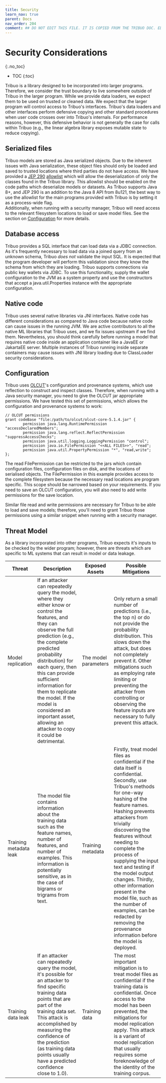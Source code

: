 ```yaml
---
title: Security
learn_nav: true
parent: Docs
nav_order: 204
comment: ## DO NOT EDIT THIS FILE. IT IS COPIED FROM THE TRIBUO DOC. EDIT IT THERE. ##
---
```

# Security Considerations
{:.no_toc}

* TOC
{:toc}

Tribuo is a library designed to be incorporated into larger programs.
Therefore, we consider the trust boundary to live somewhere outside of Tribuo
in the larger program. While we provide data loaders, we expect them to be used
on trusted or cleaned data. We expect that the larger program will control
access to Tribuo's interfaces. Tribuo's data loaders and other interfaces
perform defensive copying and other standard procedures when user code crosses
over into Tribuo's internals. For performance reasons, however, this defensive
behavior is not generally the case for calls within Tribuo (e.g., the linear
algebra library exposes mutable state to reduce copying).

## Serialized files
Tribuo models are stored as Java serialized objects. Due to the inherent issues
with Java serialization, these object files should only be loaded and saved to
trusted locations where third parties do not have access. We have provided a
[JEP 290](https://openjdk.java.net/jeps/290) [allowlist](jep-290-allowlist.txt)
which will allow the deserialization of only the classes found in the Tribuo
library. This allowlist should be enabled on the code paths which deserialize
models or datasets. As Tribuo supports Java 8+, and JEP 290 is an addition to
the Java 8 API from 8u121, the best way to use the allowlist for the main 
programs provided with Tribuo is by setting it as a process-wide flag.  
Additionally, when running with a security manager, Tribuo will need access to
the relevant filesystem locations to load or save model files. See the section 
on [Configuration](#Configuration) for more details.

## Database access
Tribuo provides a SQL interface that can load data via a JDBC connection. As
it's frequently necessary to load data via a joined query from an unknown
schema, Tribuo *does not* validate the input SQL. It is expected that the
program developer will perform this validation since they know the schema from
which they are loading. Tribuo supports connections via public key wallets via
JDBC. To use this functionality, supply the wallet configuration to the JVM as
a system property and use the constructors that accept a java.util.Properties
instance with the appropriate configuration.

## Native code
Tribuo uses several native libraries via JNI interfaces. Native code has
different considerations as compared to Java code because native code can
cause issues in the running JVM. We are active contributors to all the native
ML libraries that Tribuo uses, and we fix issues upstream if we find them.
Nevertheless, you should think carefully before running a model that requires
native code inside an application container like a JavaEE or JakartaEE server.
Multiple instances of Tribuo running inside separate containers may cause
issues with JNI library loading due to ClassLoader security considerations.

## Configuration
Tribuo uses [OLCUT](https://github.com/oracle/olcut)'s configuration and
provenance systems, which use reflection to construct and inspect classes.
Therefore, when running with a Java security manager, you need to give the
OLCUT jar appropriate permissions. We have tested this set of permissions,
which allows the configuration and provenance systems to work:

    // OLCUT permissions
    grant codeBase "file:/path/to/olcut/olcut-core-5.1.4.jar" {
            permission java.lang.RuntimePermission "accessDeclaredMembers";
            permission java.lang.reflect.ReflectPermission "suppressAccessChecks";
            permission java.util.logging.LoggingPermission "control";
            permission java.io.FilePermission "<<ALL FILES>>", "read";
            permission java.util.PropertyPermission "*", "read,write";
    };

The read FilePermission can be restricted to the jars which contain
configuration files, configuration files on disk, and the locations of
serialised objects. The FilePermission in this example provides access to the
complete filesystem because the necessary read locations are program specific.
This scope should be narrowed based on your requirements. If you need to save
an OLCUT configuration, you will also need to add write permissions for the
save location.

Similar file read and write permissions are necessary for Tribuo to be able to
load and save models; therefore, you'll need to grant Tribuo those permissions
using a similar snippet when running with a security manager.

## Threat Model
As a library incorporated into other programs, Tribuo expects it's inputs to be
checked by the wider program; however, there are threats which are specific to
ML systems that can result in model or data leakage.

| Threat | Description | Exposed Assets | Possible Mitigations |
| ------ | ----------- | -------------- | -------------------- |
| Model replication | If an attacker can repeatedly query the model, where they either know or control the features, and they can observe the full prediction (e.g., the complete predicted probability distribution) for each query, then this can provide sufficient information for them to replicate the model.  If the model is considered an important asset, allowing an attacker to copy it could be detrimental. | The model parameters | Only return a small number of predictions (i.e., the top n) or do not provide the probability distribution. This slows down the attack, but does not completely prevent it. Other mitigations such as employing rate limiting or preventing the attacker from controlling or observing the feature inputs are necessary to fully prevent this attack.|
| Training metadata leak | The model file contains information about the training data such as the feature names, number of features, and number of examples. This information is potentially sensitive, as in the case of bigrams or trigrams from text. | Training metadata | Firstly, treat model files as confidential if the data itself is confidential. Secondly, use Tribuo's methods for one-way hashing of the feature names. Hashing prevents attackers from trivially discovering the features without needing to complete the process of supplying the input text and testing if the model output changes. Thirdly, other information present in the model file, such as the number of examples, can be redacted by removing the provenance information before the model is deployed. | 
| Training data leak | If an attacker can repeatedly query the model, it's possible for an attacker to find specific training data points that are part of the training data set. This attack is accomplished by measuring the confidence of the prediction (as training data points usually have a predicted confidence close to 1.0). | Training data | The most important mitigation is to treat model files as confidential if the training data is confidential. Once access to the model has been prevented, the mitigations for model replication apply. This attack is a variant of model replication that usually requires some foreknowledge of the identity of the training corpus. |

